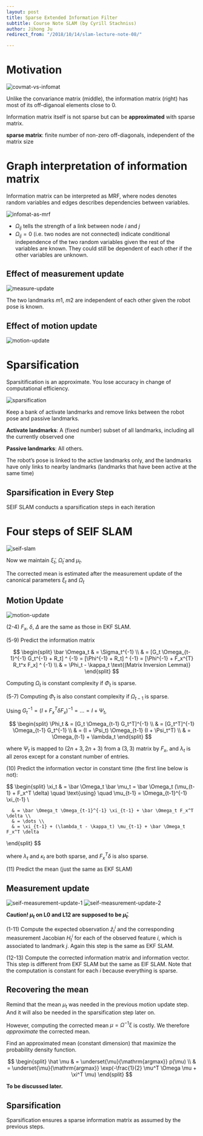 ```yaml
---
layout: post
title: Sparse Extended Information Filter
subtitle: Course Note SLAM (by Cyrill Stachniss)
author: Jihong Ju
redirect_from: "/2018/10/14/slam-lecture-note-08/"

---
```



# Motivation

![covmat-vs-infomat](https://www.dropbox.com/s/yalswmbiblj0z2s/cov_mat_vs_info_mat.png?dl=1)

Unlike the convariance matrix (middle), the information matrix (right) has most of its off-diganoal elements close to 0.

Information matrix itself is not sparse but can be __approximated__ with sparse matrix.

__sparse matrix__: finite number of non-zero off-diagonals, independent of the matrix size


# Graph interpretation of information matrix

Information matrix can be interpreted as MRF, where nodes denotes random variables and edges describes dependencies between variables. 

![infomat-as-mrf](https://www.dropbox.com/s/d8hqlve9ar7tttw/infomat_graph.png?dl=1)

 - $\Omega_{ij}$ tells the strength of a link between node $i$ and $j$ 
 - $\Omega_{ij}=0$ (i.e. two nodes are not connected) indicate conditional independence of the two random variables given the rest of the variables are known. They could still be dependent of each other if the other variables are unknown.


## Effect of measurement update

![measure-update](https://www.dropbox.com/s/1l45uzyl0s70woo/measurement_update.gif?dl=1)


The two landmarks $m1$, $m2$ are independent of each other given the robot pose is known.

## Effect of motion update


![motion-update](https://www.dropbox.com/s/7beq4zo44vkauky/motion_update.gif?dl=1)


# Sparsification

Sparsitification is an approximate. You lose accuracy in change of computational efficiency.

![sparsification](https://www.dropbox.com/s/839q7zh0fklcpkb/sparsification.gif?dl=1)

Keep a bank of activate landmarks and remove links between the robot pose and passive landmarks.

__Activate landmarks__: A (fixed number) subset of all landmarks, including all the currently observed one

__Passive landmarks__: All others.

The robot’s pose is linked to the active landmarks only, and the landmarks have only links to nearby landmarks (landmarks that have been active at the same time)

## Sparsification in Every Step

SEIF SLAM conducts a sparsification steps in each iteration


# Four steps of SEIF SLAM

![seif-slam](https://www.dropbox.com/s/3z0vzljxjq3j8ye/seif_slam.png?dl=1)

Now we maintain $\tilde \xi_t$, $\tilde \Omega_t$ and $\mu_t$.

The corrected mean is estimated after the measurement update of the canonical parameters $\xi_t$ and $\Omega_t$


## Motion Update

![motion-update](https://www.dropbox.com/s/qsoxtjvz7lhmhdm/seif_motion_update.png?dl=1)

(2-4) $F_x$, $\delta$, $\Delta$ are the same as those in EKF SLAM.

(5-9) Predict the information matrix

$$
\begin{split}
\bar \Omega_t & = \Sigma_t^{-1} \\
              & = [G_t \Omega_{t-1}^{-1} G_t^{-1} + R_t] ^ {-1} = [\Phi^{-1} + R_t] ^ {-1} = [\Phi^{-1} + F_x^{T} R_t^x F_x] ^ {-1} \\
              & = \Phi_t - \kappa_t \text{(Matrix Inversion Lemma)}
\end{split}
$$

Computing $\Omega_t$ is constant complexity if $\Phi_t$ is sparse.

(5-7) Computing $\Phi_t$ is also constant complexity if $\Omega_{t-1}$ is sparse.

Using $G_t^{-1} = (I + F_x^T \delta F_x)^{-1} = \dots = I + \Psi_t$,

$$
\begin{split}
\Phi_t & = [G_t \Omega_{t-1} G_t^T]^{-1} \\
       & = [G_t^T]^{-1} \Omega_{t-1} G_t^{-1} \\
       & = (I + \Psi_t) \Omega_{t-1} (I + \Psi_t^T) \\
       & = \Omega_{t-1} + \lambda_t
\end{split}
$$

where $\Psi_t$ is mapped to $(2n+3, 2n+3)$ from a $(3, 3)$ matrix by $F_x$, and $\lambda_t$ is all zeros except for a constant number of entries.


(10) Predict the information vector in constant time (the first line below is not):

$$
\begin{split}
\xi_t & = \bar \Omega_t \bar \mu_t = \bar \Omega_t (\mu_{t-1} + F_x^T \delta) \quad \text{using} \quad \mu_{t-1} = \Omega_{t-1}^{-1} \xi_{t-1} \\

      & = \bar \Omega_t \Omega_{t-1}^{-1} \xi_{t-1} + \bar \Omega_t F_x^T \delta \\
      & = \dots \\
      & = \xi_{t-1} + (\lambda_t - \kappa_t) \mu_{t-1} + \bar \Omega_t F_x^T \delta 
\end{split}
$$

where $\lambda_t$ and $\kappa_t$ are both sparse, and $F_x^T \delta$ is also sparse.

(11) Predict the mean (just the same as EKF SLAM)


## Measurement update

![seif-measurement-update-1](https://www.dropbox.com/s/ribvwzf0dor29kc/seif_measurement_update_1.png?dl=1)
![seif-measurement-update-2](https://www.dropbox.com/s/6jtu9owtxh0zoo1/seif_measurement_update_2.png?dl=1)

__Caution! $\mu_t$ on L0 and L12 are supposed to be $\bar \mu_t$__.

(1-11) Compute the expected observation $\hat z_t^i$ and the corresponding measurement Jacobian $H_t^i$ for each of the observed feature $i$, which is associated to landmark $j$. Again this step is the same as EKF SLAM.

(12-13) Compute the corrected information matrix and information vector. This step is different from EKF SLAM but the same as EIF SLAM. Note that the computation is constant for each $i$ because everything is sparse.

## Recovering the mean

Remind that the mean $\mu_t$ was needed in the previous motion update step. And it will also be needed in the sparsification step later on.

However, computing the corrected mean $\mu = \Omega^{-1} \xi$ is costly. We therefore $approximate$ the corrected mean. 

Find an approximated mean (constant dimension) that maximize the probability density function.

$$
\begin{split}
\hat \mu & = \underset{\mu}{\mathrm{argmax}} p(\mu) \\
         & = \underset{\mu}{\mathrm{argmax}} \exp(-\frac{1}{2} \mu^T \Omega \mu + \xi^T \mu)
\end{split}
$$

__To be discussed later.__


## Sparsification

Sparsification ensures a sparse information matrix as assumed by the previous steps.

